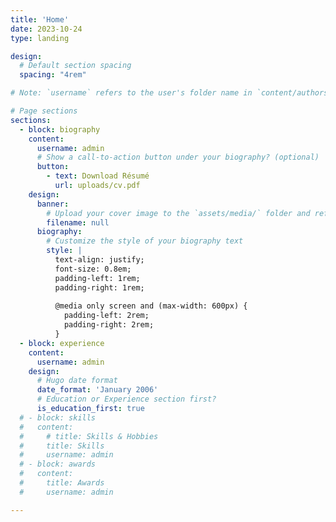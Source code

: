 ```yaml
---
title: 'Home'
date: 2023-10-24
type: landing

design:
  # Default section spacing
  spacing: "4rem"

# Note: `username` refers to the user's folder name in `content/authors/`

# Page sections
sections:
  - block: biography
    content:
      username: admin
      # Show a call-to-action button under your biography? (optional)
      button:
        - text: Download Résumé
          url: uploads/cv.pdf
    design:
      banner:
        # Upload your cover image to the `assets/media/` folder and reference it here
        filename: null
      biography:
        # Customize the style of your biography text
        style: |
          text-align: justify; 
          font-size: 0.8em; 
          padding-left: 1rem; 
          padding-right: 1rem;
          
          @media only screen and (max-width: 600px) {
            padding-left: 2rem;
            padding-right: 2rem;
          }
  - block: experience
    content:
      username: admin
    design:
      # Hugo date format
      date_format: 'January 2006'
      # Education or Experience section first?
      is_education_first: true
  # - block: skills
  #   content:
  #     # title: Skills & Hobbies
  #     title: Skills
  #     username: admin
  # - block: awards
  #   content:
  #     title: Awards
  #     username: admin

---
```

